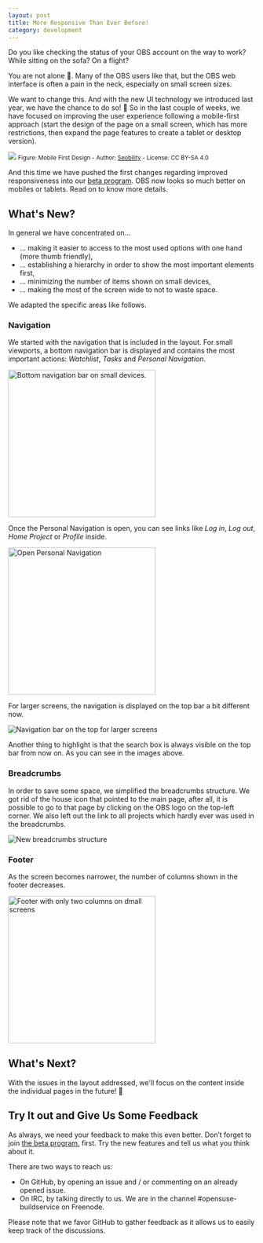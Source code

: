 ```yaml
---
layout: post
title: More Responsive Than Ever Before!  
category: development
---
```


Do you like checking the status of your OBS account on the way to work? While sitting on the sofa? On a flight?

You are not alone :raised_hands:. Many of the OBS users like that, but the OBS web interface is often a pain in the neck, especially on
small screen sizes.

We want to change this. And with the new UI technology we introduced last year, we have the chance to do so! :clap:
So in the last couple of weeks, we have focused on improving the user experience following a mobile-first approach
(start the design of the page on a small screen, which has more restrictions, then expand the page features to create a tablet or desktop version).

<p>
  <img src="/images/posts/mobile-first.png" class="ui centered huge image">
  <small>
    Figure: Mobile First Design - Author: <a href="https://www.seobility.net/en/wiki/Progressive_Enhancement">Seobility</a> - License: CC BY-SA 4.0
  </small>
</p>

And this time we have pushed the first changes regarding improved responsiveness into our [beta program](https://openbuildservice.org/2018/10/04/the-beta-program/).
OBS now looks so much better on mobiles or tablets. Read on to know more details.


## What's New?

In general we have concentrated on...
- ... making it easier to access to the most used options with one hand (more thumb friendly),
- ... establishing a hierarchy in order to show the most important elements first,
- ... minimizing the number of items shown on small devices,
- ... making the most of the screen wide to not to waste space.

We adapted the specific areas like follows. 

### Navigation

We started with the navigation that is included in the layout. For small viewports, a bottom navigation bar is displayed
and contains the most important actions: _Watchlist_, _Tasks_ and _Personal Navigation_.

<img src="/images/posts/mobile-first-layout/bottom_navigation.png" alt="Bottom navigation bar on small devices." width="300" />

Once the Personal Navigation is open, you can see links like _Log in_, _Log out_, _Home Project_ or _Profile_ inside.

<img src="/images/posts/mobile-first-layout/offcanvas.png" alt="Open Personal Navigation" width="300"/>
 
For larger screens, the navigation is displayed on the top bar a bit different now.

<img src="/images/posts/mobile-first-layout/top_navigation.png" alt="Navigation bar on the top for larger screens" />

Another thing to highlight is that the search box is always visible on the top bar from now on. As you can see in the images above.

### Breadcrumbs

In order to save some space, we simplified the breadcrumbs structure.
We got rid of the house icon that pointed to the main page, after all, it is possible to go to that page by clicking on the OBS logo on the top-left corner.
We also left out the link to all projects which hardly ever was used in the breadcrumbs.

<img src="/images/posts/mobile-first-layout/breadcrumbs.png" alt="New breadcrumbs structure" />

### Footer

As the screen becomes narrower, the number of columns shown in the footer decreases.

<img src="/images/posts/mobile-first-layout/footer.png" alt="Footer with only two columns on dmall screens" width="300" />

## What's Next?

With the issues in the layout addressed, we'll focus on the content inside the individual pages in the future! :rocket:


## Try It out and Give Us Some Feedback

As always, we need your feedback to make this even better. Don’t forget to join [the beta program.](https://openbuildservice.org/2018/10/04/the-beta-program/) first.
Try the new features and tell us what you think about it.

There are two ways to reach us:

- On GitHub, by opening an issue and / or commenting on an already opened issue.
- On IRC, by talking directly to us. We are in the channel #opensuse-buildservice on Freenode.

Please note that we favor GitHub to gather feedback as it allows us to easily keep track of the discussions.
